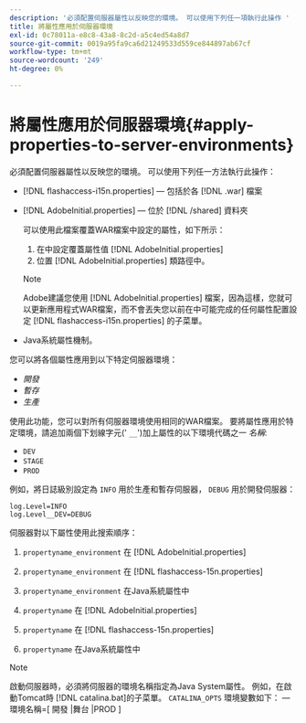 ```yaml
---
description: '必須配置伺服器屬性以反映您的環境。 可以使用下列任一項執行此操作 '
title: 將屬性應用於伺服器環境
exl-id: 0c78011a-e8c8-43a8-8c2d-a5c4ed54a8d7
source-git-commit: 0019a95fa9ca6d21249533d559ce844897ab67cf
workflow-type: tm+mt
source-wordcount: '249'
ht-degree: 0%

---
```


# 將屬性應用於伺服器環境{#apply-properties-to-server-environments}

必須配置伺服器屬性以反映您的環境。 可以使用下列任一方法執行此操作：

* [!DNL flashaccess-i15n.properties]  — 包括於各 [!DNL .war] 檔案

* [!DNL AdobeInitial.properties]  — 位於 [!DNL /shared] 資料夾

   可以使用此檔案覆蓋WAR檔案中設定的屬性，如下所示：

   1. 在中設定覆蓋屬性值 [!DNL AdobeInitial.properties]
   1. 位置 [!DNL AdobeInitial.properties] 類路徑中。

   >[!NOTE]
   >
   >Adobe建議您使用 [!DNL AdobeInitial.properties] 檔案，因為這樣，您就可以更新應用程式WAR檔案，而不會丟失您以前在中可能完成的任何屬性配置設定 [!DNL flashaccess-i15n.properties] 的子菜單。

* Java系統屬性機制。

您可以將各個屬性應用到以下特定伺服器環境：

* *開發*
* *暫存*
* *生產*

使用此功能，您可以對所有伺服器環境使用相同的WAR檔案。 要將屬性應用於特定環境，請追加兩個下划線字元(&#39; `__`&#39;)加上屬性的以下環境代碼之一 *名稱*:

* `DEV`
* `STAGE`
* `PROD`

<!--<a id="example_A7A58E3EE8DA4114B4F7A9EEB69D50CA"></a>-->

例如，將日誌級別設定為 `INFO` 用於生產和暫存伺服器， `DEBUG` 用於開發伺服器：

```
log.Level=INFO  
log.Level__DEV=DEBUG 
```

伺服器對以下屬性使用此搜索順序：

1. `propertyname_environment` 在 [!DNL AdobeInitial.properties]

1. `propertyname_environment` 在 [!DNL flashaccess-15n.properties]

1. `propertyname_environment` 在Java系統屬性中
1. `propertyname` 在 [!DNL AdobeInitial.properties]

1. `propertyname` 在 [!DNL flashaccess-15n.properties]

1. `propertyname` 在Java系統屬性中

>[!NOTE]
>
>啟動伺服器時，必須將伺服器的環境名稱指定為Java System屬性。 例如，在啟動Tomcat時 [!DNL catalina.bat]的子菜單。 `CATALINA_OPTS` 環境變數如下：
> — 環境名稱=[ 開發 |舞台 |PROD ]
